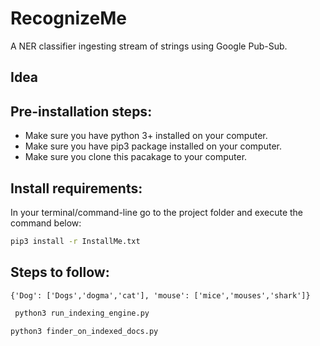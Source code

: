 # RecognizeMe
A NER classifier ingesting stream of strings using Google Pub-Sub. 

## Idea 

## Pre-installation steps:
- Make sure you have python 3+ installed on your computer.
- Make sure you have pip3 package installed on your computer.
- Make sure you clone this pacakage to your computer.

## Install requirements: 
In your terminal/command-line go to the project folder and execute the command below:
```bash
pip3 install -r InstallMe.txt 
```
## Steps to follow:

```dictionary
{'Dog': ['Dogs','dogma','cat'], 'mouse': ['mice','mouses','shark']}
```

```bash
 python3 run_indexing_engine.py 
```


```bash
python3 finder_on_indexed_docs.py
```

